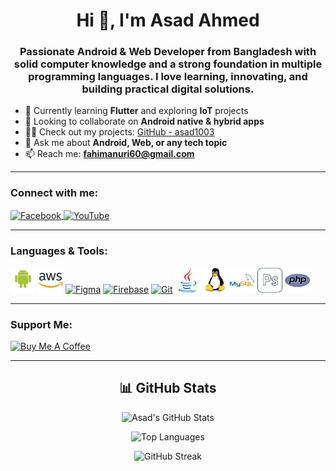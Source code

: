 <h1 align="center">Hi 👋, I'm Asad Ahmed</h1>
<h3 align="center">
  Passionate Android & Web Developer from Bangladesh with solid computer knowledge and a strong foundation in multiple programming languages. I love learning, innovating, and building practical digital solutions.
</h3>

- 🌱 Currently learning **Flutter** and exploring **IoT** projects  
- 👯 Looking to collaborate on **Android native & hybrid apps**  
- 👨‍💻 Check out my projects: [GitHub - asad1003](https://github.com/asad1003)  
- 💬 Ask me about **Android, Web, or any tech topic**  
- 📫 Reach me: **fahimanuri60@gmail.com**  

---

<h3 align="left">Connect with me:</h3>
<p align="left">
  <a href="https://facebook.com/profile.php?id=100078980270381" target="_blank">
    <img align="center" src="https://raw.githubusercontent.com/rahuldkjain/github-profile-readme-generator/master/src/images/icons/Social/facebook.svg" alt="Facebook" height="30" width="40" />
  </a>
  <a href="https://www.youtube.com/@asadzone522" target="_blank">
    <img align="center" src="https://raw.githubusercontent.com/rahuldkjain/github-profile-readme-generator/master/src/images/icons/Social/youtube.svg" alt="YouTube" height="30" width="40" />
  </a>
</p>

---

<h3 align="left">Languages & Tools:</h3>
<p align="left">
  <a href="https://developer.android.com" target="_blank"><img src="https://raw.githubusercontent.com/devicons/devicon/master/icons/android/android-original-wordmark.svg" alt="Android" width="40" height="40"/></a>
  <a href="https://aws.amazon.com" target="_blank"><img src="https://raw.githubusercontent.com/devicons/devicon/master/icons/amazonwebservices/amazonwebservices-original-wordmark.svg" alt="AWS" width="40" height="40"/></a>
  <a href="https://www.figma.com/" target="_blank"><img src="https://www.vectorlogo.zone/logos/figma/figma-icon.svg" alt="Figma" width="40" height="40"/></a>
  <a href="https://firebase.google.com/" target="_blank"><img src="https://www.vectorlogo.zone/logos/firebase/firebase-icon.svg" alt="Firebase" width="40" height="40"/></a>
  <a href="https://git-scm.com/" target="_blank"><img src="https://www.vectorlogo.zone/logos/git-scm/git-scm-icon.svg" alt="Git" width="40" height="40"/></a>
  <a href="https://www.java.com" target="_blank"><img src="https://raw.githubusercontent.com/devicons/devicon/master/icons/java/java-original.svg" alt="Java" width="40" height="40"/></a>
  <a href="https://www.linux.org/" target="_blank"><img src="https://raw.githubusercontent.com/devicons/devicon/master/icons/linux/linux-original.svg" alt="Linux" width="40" height="40"/></a>
  <a href="https://www.mysql.com/" target="_blank"><img src="https://raw.githubusercontent.com/devicons/devicon/master/icons/mysql/mysql-original-wordmark.svg" alt="MySQL" width="40" height="40"/></a>
  <a href="https://www.photoshop.com/en" target="_blank"><img src="https://raw.githubusercontent.com/devicons/devicon/master/icons/photoshop/photoshop-line.svg" alt="Photoshop" width="40" height="40"/></a>
  <a href="https://www.php.net" target="_blank"><img src="https://raw.githubusercontent.com/devicons/devicon/master/icons/php/php-original.svg" alt="PHP" width="40" height="40"/></a>
</p>

---

<h3 align="left">Support Me:</h3>
<p>
  <a href="https://www.buymeacoffee.com/bikash" target="_blank">
    <img src="https://cdn.buymeacoffee.com/buttons/v2/default-yellow.png" height="50" width="210" alt="Buy Me A Coffee" />
  </a>
</p>

---

<h2 align="center">📊 GitHub Stats</h2>
<p align="center">
  <img src="https://github-readme-stats.vercel.app/api?username=asad1003&show_icons=true&theme=radical" alt="Asad's GitHub Stats" />
</p>
<p align="center">
  <img src="https://github-readme-stats.vercel.app/api/top-langs/?username=asad1003&layout=compact&theme=radical" alt="Top Languages" />
</p>
<p align="center">
  <img src="https://github-readme-streak-stats.herokuapp.com/?user=asad1003&theme=radical" alt="GitHub Streak" />
</p>
